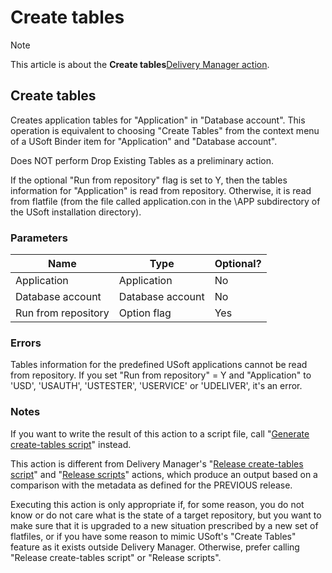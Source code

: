 # Create tables



> [!NOTE]
> This article is about the **Create tables**[Delivery Manager action](/docs/Continuous%20delivery/Delivery%20Manager%20actions%20by%20name).

## **Create tables**

Creates application tables for "Application" in "Database account". This operation is equivalent to choosing "Create Tables" from the context menu of a USoft Binder item for "Application" and "Database account".

Does NOT perform Drop Existing Tables as a preliminary action.

If the optional "Run from repository" flag is set to Y, then the tables information for "Application" is read from repository. Otherwise, it is read from flatfile (from the file called application.con in the \\APP subdirectory of the USoft installation directory).

### Parameters

|**Name**|**Type**|**Optional?**|
|--------|--------|--------|
|Application|Application|No      |
|Database account|Database account|No      |
|Run from repository|Option flag|Yes     |



### Errors

Tables information for the predefined USoft applications cannot be read from repository. If you set "Run from repository" = Y and "Application" to 'USD', 'USAUTH', 'USTESTER', 'USERVICE' or 'UDELIVER', it's an error.

### Notes

If you want to write the result of this action to a script file, call "[Generate create-tables script](/docs/Continuous%20delivery/Delivery%20Manager%20actions%20by%20name/Generate%20createtables%20script.md)" instead.

This action is different from Delivery Manager's "[Release create-tables script](/docs/Continuous%20delivery/Delivery%20Manager%20actions%20by%20name/Release%20createtables%20script.md)" and "[Release scripts](/docs/Continuous%20delivery/Delivery%20Manager%20actions%20by%20name/Release%20scripts.md)" actions, which produce an output based on a comparison with the metadata as defined for the PREVIOUS release.

Executing this action is only appropriate if, for some reason, you do not know or do not care what is the state of a target repository, but you want to make sure that it is upgraded to a new situation prescribed by a new set of flatfiles, or if you have some reason to mimic USoft's "Create Tables" feature as it exists outside Delivery Manager. Otherwise, prefer calling "Release create-tables script" or "Release scripts".